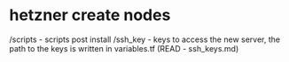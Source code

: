 # hetzner create nodes
/scripts          - scripts post install
/ssh_key          - keys to access the new server, the path to the keys is written in variables.tf (READ - ssh_keys.md)
